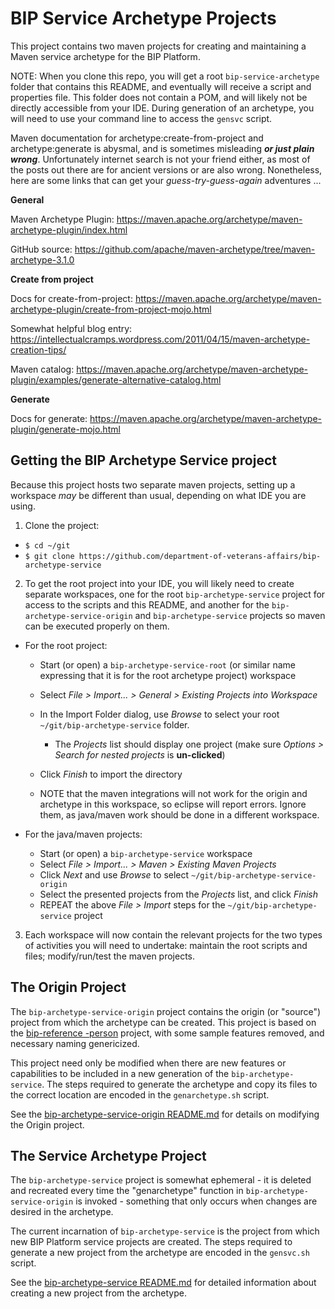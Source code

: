 # BIP Service Archetype Projects

This project contains two maven projects for creating and maintaining a Maven service archetype for the BIP Platform.

NOTE: When you clone this repo, you will get a root `bip-service-archetype` folder that contains this README, and eventually will receive a script and properties file. This folder does not contain a POM, and will likely not be directly accessible from your IDE. During generation of an archetype, you will need to use your command line to access the `gensvc` script.

Maven documentation for archetype:create-from-project and archetype:generate is abysmal, and is sometimes misleading _**or just plain wrong**_. Unfortunately internet search is not your friend either, as most of the posts out there are for ancient versions or are also wrong. Nonetheless, here are some links that can get your _guess-try-guess-again_ adventures ...

**General**

Maven Archetype Plugin: <https://maven.apache.org/archetype/maven-archetype-plugin/index.html>

GitHub source: <https://github.com/apache/maven-archetype/tree/maven-archetype-3.1.0>

**Create from project**

Docs for create-from-project: <https://maven.apache.org/archetype/maven-archetype-plugin/create-from-project-mojo.html>

Somewhat helpful blog entry: <https://intellectualcramps.wordpress.com/2011/04/15/maven-archetype-creation-tips/>

Maven catalog: <https://maven.apache.org/archetype/maven-archetype-plugin/examples/generate-alternative-catalog.html>

**Generate**

Docs for generate: <https://maven.apache.org/archetype/maven-archetype-plugin/generate-mojo.html>

## Getting the BIP Archetype Service project

Because this project hosts two separate maven projects, setting up a workspace _may_ be different than usual, depending on what IDE you are using.

1. Clone the project:

  - `$ cd ~/git`
  - `$ git clone https://github.com/department-of-veterans-affairs/bip-archetype-service`

2. To get the root project into your IDE, you will likely need to create separate workspaces, one for the root `bip-archetype-service` project for access to the scripts and this README, and another for the `bip-archetype-service-origin` and `bip-archetype-service` projects so maven can be executed properly on them.

  - For the root project:

    - Start (or open) a `bip-archetype-service-root` (or similar name expressing that it is for the root archetype project) workspace
    - Select _File > Import... > General > Existing Projects into Workspace_
    - In the Import Folder dialog, use _Browse_ to select your root `~/git/bip-archetype-service` folder.

      - The _Projects_ list should display one project (make sure _Options > Search for nested projects_ is **un-clicked**)

    - Click _Finish_ to import the directory

    - NOTE that the maven integrations will not work for the origin and archetype in this workspace, so eclipse will report errors. Ignore them, as java/maven work should be done in a different workspace.

  - For the java/maven projects:

    - Start (or open) a `bip-archetype-service` workspace
    - Select _File > Import... > Maven > Existing Maven Projects_
    - Click _Next_ and use _Browse_ to select `~/git/bip-archetype-service-origin`
    - Select the presented projects from the _Projects_ list, and click _Finish_
    - REPEAT the above _File > Import_ steps for the `~/git/bip-archetype-service` project

3. Each workspace will now contain the relevant projects for the two types of activities you will need to undertake: maintain the root scripts and files; modify/run/test the maven projects.

## The Origin Project

The `bip-archetype-service-origin` project contains the origin (or "source") project from which the archetype can be created. This project is based on the [bip-reference -person](https://github.com/department-of-veterans-affairs/bip-reference-person) project, with some sample features removed, and necessary naming genericized.

This project need only be modified when there are new features or capabilities to be included in a new generation of the `bip-archetype-service`. The steps required to generate the archetype and copy its files to the correct location are encoded in the `genarchetype.sh` script.

See the [bip-archetype-service-origin README.md](./bip-archetype-service-origin/README.md) for details on modifying the Origin project.

## The Service Archetype Project

The `bip-archetype-service` project is somewhat ephemeral - it is deleted and recreated every time the "genarchetype" function in `bip-archetype-service-origin` is invoked - something that only occurs when changes are desired in the archetype.

The current incarnation of `bip-archetype-service` is the project from which new BIP Platform service projects are created. The steps required to generate a new project from the archetype are encoded in the `gensvc.sh` script.

See the [bip-archetype-service README.md](bip-archetype-service/README.md) for detailed information about creating a new project from the archetype.
